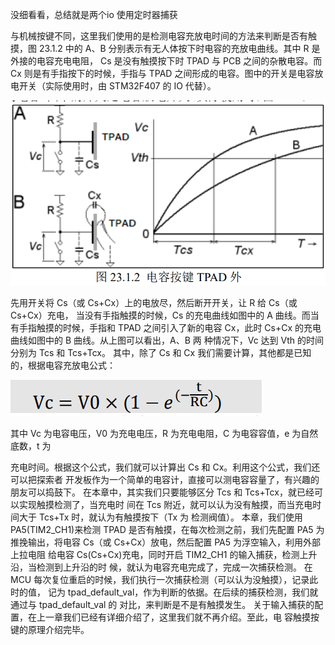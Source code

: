 

没细看看，总结就是两个io 使用定时器捕获


与机械按键不同，这里我们使用的是检测电容充放电时间的方法来判断是否有触摸，图
23.1.2 中的 A、B 分别表示有无人体按下时电容的充放电曲线。其中 R 是外接的电容充电电阻，
Cs 是没有触摸按下时 TPAD 与 PCB 之间的杂散电容。而 Cx 则是有手指按下的时候，手指与
TPAD 之间形成的电容。图中的开关是电容放电开关（实际使用时，由 STM32F407 的 IO 代替）。

![1738893188770](image/readme/1738893188770.png)

先用开关将 Cs（或 Cs+Cx）上的电放尽，然后断开开关，让 R 给 Cs（或 Cs+Cx）充电，
当没有手指触摸的时候，Cs 的充电曲线如图中的 A 曲线。而当有手指触摸的时候，手指和 TPAD
之间引入了新的电容 Cx，此时 Cs+Cx 的充电曲线如图中的 B 曲线。从上图可以看出，A、B 两
种情况下，Vc 达到 Vth 的时间分别为 Tcs 和 Tcs+Tcx。
其中，除了 Cs 和 Cx 我们需要计算，其他都是已知的，根据电容充放电公式：

![1738893217724](image/readme/1738893217724.png)


其中 Vc 为电容电压，V0 为充电电压，R 为充电电阻，C 为电容容值，e 为自然底数，t 为


充电时间。根据这个公式，我们就可以计算出 Cs 和 Cx。利用这个公式，我们还可以把探索者
开发板作为一个简单的电容计，直接可以测电容容量了，有兴趣的朋友可以捣鼓下。
在本章中，其实我们只要能够区分 Tcs 和 Tcs+Tcx，就已经可以实现触摸检测了，当充电时
间在 Tcs 附近，就可以认为没有触摸，而当充电时间大于 Tcs+Tx 时，就认为有触摸按下（Tx 为
检测阀值）。
本章，我们使用 PA5(TIM2_CH1)来检测 TPAD 是否有触摸，在每次检测之前，我们先配置
PA5 为推挽输出，将电容 Cs（或 Cs+Cx）放电，然后配置 PA5 为浮空输入，利用外部上拉电阻
给电容 Cs(Cs+Cx)充电，同时开启 TIM2_CH1 的输入捕获，检测上升沿，当检测到上升沿的时
候，就认为电容充电完成了，完成一次捕获检测。
在 MCU 每次复位重启的时候，我们执行一次捕获检测（可以认为没触摸），记录此时的值，
记为 tpad_default_val，作为判断的依据。在后续的捕获检测，我们就通过与 tpad_default_val 的
对比，来判断是不是有触摸发生。
关于输入捕获的配置，在上一章我们已经有详细介绍了，这里我们就不再介绍。至此，电
容触摸按键的原理介绍完毕。
